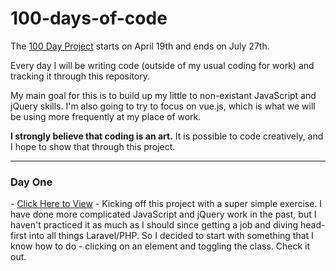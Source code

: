 # 100-days-of-code
The <a href="https://twitter.com/elleluna/status/722483522213023744">100 Day Project</a> starts on April 19th and ends on July 27th.

Every day I will be writing code (outside of my usual coding for work) and tracking it through this repository.

My main goal for this is to build up my little to non-existant JavaScript and jQuery skills. 
I'm also going to try to focus on vue.js, which is what we will be using more frequently at my place of work.

<b>I strongly believe that coding is an art.</b> It is possible to code creatively, and I hope to show that through this project.

<hr>

<h3>Day One</h3>
- <a href="https://codepen.io/jacklynlee31/pen/ONExBa">Click Here to View</a>
- Kicking off this project with a super simple exercise. I have done more complicated JavaScript and jQuery work in the past, but I haven't practiced it as much as I should since getting a job and diving head-first into all things Laravel/PHP. So I decided to start with something that I know how to do - clicking on an element and toggling the class. Check it out.
